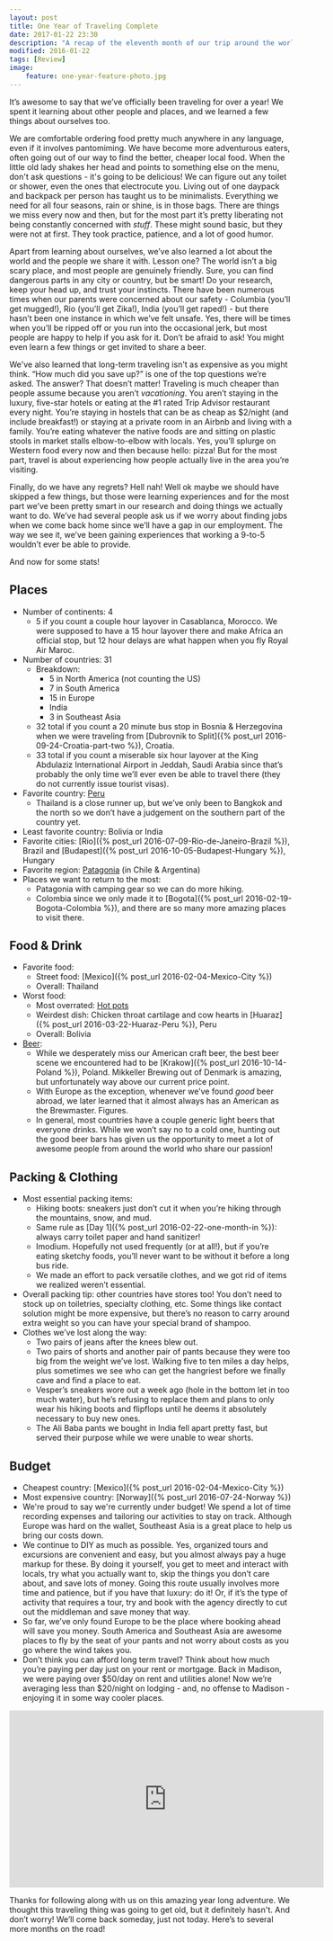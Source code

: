 ```yaml
---
layout: post
title: One Year of Traveling Complete
date: 2017-01-22 23:30
description: "A recap of the eleventh month of our trip around the world."
modified: 2016-01-22
tags: [Review]
image:
    feature: one-year-feature-photo.jpg
---
```


It’s awesome to say that we’ve officially been traveling for over a year! We spent it learning about other people and places, and we learned a few things about ourselves too. 

We are comfortable ordering food pretty much anywhere in any language, even if it involves pantomiming. We have become more adventurous eaters, often going out of our way to find the better, cheaper local food. When the little old lady shakes her head and points to something else on the menu, don't ask questions - it's going to be delicious! We can figure out any toilet or shower, even the ones that electrocute you. Living out of one daypack and backpack per person has taught us to be minimalists. Everything we need for all four seasons, rain or shine, is in those bags. There are things we miss every now and then, but for the most part it’s pretty liberating not being constantly concerned with *stuff*. These might sound basic, but they were not at first. They took practice, patience, and a lot of good humor.

Apart from learning about ourselves, we’ve also learned a lot about the world and the people we share it with. Lesson one? The world isn’t a big scary place, and most people are genuinely friendly. Sure, you can find dangerous parts in any city or country, but be smart! Do your research, keep your head up, and trust your instincts. There have been numerous times when our parents were concerned about our safety - Columbia (you’ll get mugged!), Rio (you’ll get Zika!), India (you’ll get raped!) - but there hasn’t been one instance in which we’ve felt unsafe. Yes, there will be times when you’ll be ripped off or you run into the occasional jerk, but most people are happy to help if you ask for it. Don’t be afraid to ask! You might even learn a few things or get invited to share a beer. 

We've also learned that long-term traveling isn't as expensive as you might think. “How much did you save up?” is one of the top questions we’re asked. The answer? That doesn’t matter! Traveling is much cheaper than people assume because you aren’t *vacationing*. You aren’t staying in the luxury, five-star hotels or eating at the #1 rated Trip Advisor restaurant every night. You’re staying in hostels that can be as cheap as $2/night (and include breakfast!) or staying at a private room in an Airbnb and living with a family. You’re eating whatever the native foods are and sitting on plastic stools in market stalls elbow-to-elbow with locals. Yes, you’ll splurge on Western food every now and then because hello: pizza! But for the most part, travel is about experiencing how people actually live in the area you’re visiting.

Finally, do we have any regrets? Hell nah! Well ok maybe we should have skipped a few things, but those were learning experiences and for the most part we’ve been pretty smart in our research and doing things we actually want to do. We’ve had several people ask us if we worry about finding jobs when we come back home since we’ll have a gap in our employment. The way we see it, we’ve been gaining experiences that working a 9-to-5 wouldn’t ever be able to provide.

And now for some stats!


## Places

- Number of continents: 4
    - 5 if you count a couple hour layover in Casablanca, Morocco. We were supposed to have a 15 hour layover there and make Africa an official stop, but 12 hour delays are what happen when you fly Royal Air Maroc. 
- Number of countries: 31
    - Breakdown:
        - 5 in North America (not counting the US)
        - 7 in South America
        - 15 in Europe
        - India
        - 3 in Southeast Asia
    - 32 total if you count a 20 minute bus stop in Bosnia & Herzegovina when we were traveling from [Dubrovnik to Split]({% post_url 2016-09-24-Croatia-part-two %}), Croatia.
    - 33 total if you count a miserable six hour layover at the King Abdulaziz International Airport in Jeddah, Saudi Arabia since that’s probably the only time we’ll ever even be able to travel there (they do not currently issue tourist visas). 
- Favorite country: [Peru](/tags/#Peru) 
    - Thailand is a close runner up, but we’ve only been to Bangkok and the north so we don’t have a judgement on the southern part of the country yet.
- Least favorite country: Bolivia or India
- Favorite cities: [Rio]({% post_url 2016-07-09-Rio-de-Janeiro-Brazil %}), Brazil and [Budapest]({% post_url 2016-10-05-Budapest-Hungary %}), Hungary
- Favorite region: [Patagonia](/tags/#Patagonia) (in Chile & Argentina)
- Places we want to return to the most: 
    - Patagonia with camping gear so we can do more hiking.
    - Colombia since we only made it to [Bogota]({% post_url 2016-02-19-Bogota-Colombia %}), and there are so many more amazing places to visit there.


## Food & Drink

- Favorite food: 
    - Street food: [Mexico]({% post_url 2016-02-04-Mexico-City %})
    - Overall: Thailand
- Worst food: 
    - Most overrated: [Hot pots](https://en.wikipedia.org/wiki/Hot_pot) 
    - Weirdest dish: Chicken throat cartilage and cow hearts in [Huaraz]({% post_url 2016-03-22-Huaraz-Peru %}), Peru
    - Overall: Bolivia
- [Beer](/tags/#Beer):
    - While we desperately miss our American craft beer, the best beer scene we encountered had to be [Krakow]({% post_url 2016-10-14-Poland %}), Poland. Mikkeller Brewing out of Denmark is amazing, but unfortunately way above our current price point.
    - With Europe as the exception, whenever we’ve found *good* beer abroad, we later learned that it almost always has an American as the Brewmaster. Figures.
    - In general, most countries have a couple generic light beers that everyone drinks. While we won’t say no to a cold one, hunting out the good beer bars has given us the opportunity to meet a lot of awesome people from around the world who share our passion!


## Packing & Clothing

- Most essential packing items: 
    - Hiking boots: sneakers just don’t cut it when you’re hiking through the mountains, snow, and mud.
    - Same rule as [Day 1]({% post_url 2016-02-22-one-month-in %}): always carry toilet paper and hand sanitizer! 
    - Imodium. Hopefully not used frequently (or at all!), but if you’re eating sketchy foods, you’ll never want to be without it before a long bus ride.
    - We made an effort to pack versatile clothes, and we got rid of items we realized weren’t essential. 
- Overall packing tip: other countries have stores too! You don’t need to stock up on toiletries, specialty clothing, etc. Some things like contact solution might be more expensive, but there’s no reason to carry around extra weight so you can have your special brand of shampoo.
- Clothes we’ve lost along the way:
    - Two pairs of jeans after the knees blew out.
    - Two pairs of shorts and another pair of pants because they were too big from the weight we’ve lost. Walking five to ten miles a day helps, plus sometimes we see who can get the hangriest before we finally cave and find a place to eat.
    - Vesper’s sneakers wore out a week ago (hole in the bottom let in too much water), but he’s refusing to replace them and plans to only wear his hiking boots and flipflops until he deems it absolutely necessary to buy new ones.
    - The Ali Baba pants we bought in India fell apart pretty fast, but served their purpose while we were unable to wear shorts.


## Budget

- Cheapest country: [Mexico]({% post_url 2016-02-04-Mexico-City %})
- Most expensive country: [Norway]({% post_url 2016-07-24-Norway %})
- We're proud to say we're currently under budget! We spend a lot of time recording expenses and tailoring our activities to stay on track. Although Europe was hard on the wallet, Southeast Asia is a great place to help us bring our costs down.
- We continue to DIY as much as possible. Yes, organized tours and excursions are convenient and easy, but you almost always pay a huge markup for these. By doing it yourself, you get to meet and interact with locals, try what you actually want to, skip the things you don’t care about, and save lots of money. Going this route usually involves more time and patience, but if you have that luxury: do it! Or, if it’s the type of activity that requires a tour, try and book with the agency directly to cut out the middleman and save money that way. 
- So far, we’ve only found Europe to be the place where booking ahead will save you money. South America and Southeast Asia are awesome places to fly by the seat of your pants and not worry about costs as you go where the wind takes you.
- Don’t think you can afford long term travel? Think about how much you’re paying per day just on your rent or mortgage. Back in Madison, we were paying over $50/day on rent and utilities alone! Now we’re averaging less than $20/night on lodging - and, no offense to Madison - enjoying it in some way cooler places.

<iframe width="560" height="315" src="https://www.youtube.com/embed/Tsc5iMbeOko" frameborder="0" allowfullscreen></iframe>

Thanks for following along with us on this amazing year long adventure. We thought this traveling thing was going to get old, but it definitely hasn't. And don’t worry! We’ll come back someday, just not today. Here’s to several more months on the road!

